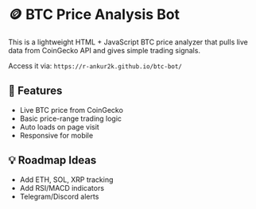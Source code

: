 # 🪙 BTC Price Analysis Bot

This is a lightweight HTML + JavaScript BTC price analyzer that pulls live data from CoinGecko API and gives simple trading signals.


Access it via: `https://r-ankur2k.github.io/btc-bot/`

## 📌 Features

- Live BTC price from CoinGecko
- Basic price-range trading logic
- Auto loads on page visit
- Responsive for mobile

## 💡 Roadmap Ideas

- Add ETH, SOL, XRP tracking
- Add RSI/MACD indicators
- Telegram/Discord alerts
